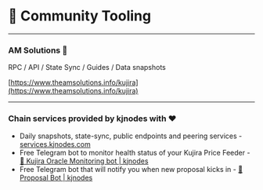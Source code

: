 # 🔩 Community Tooling
* * *
### AM Solutions 🐋

 RPC / API / State Sync / Guides / Data snapshots

[https://www.theamsolutions.info/kujira](https://www.theamsolutions.info/kujira)
* * *
### Chain services provided by kjnodes with ♥️
- Daily snapshots, state-sync, public endpoints and peering services - [services.kjnodes.com](https://services.kjnodes.com/home/mainnet/kujira)
- Free Telegram bot to monitor health status of your Kujira Price Feeder - [🤖 Kujira Oracle Monitoring bot | kjnodes](https://t.me/kjnodes_oracle_bot)
- Free Telegram bot that will notify you when new proposal kicks in - [🤖 Proposal Bot | kjnodes](https://t.me/kjnodes_proposal_bot)
